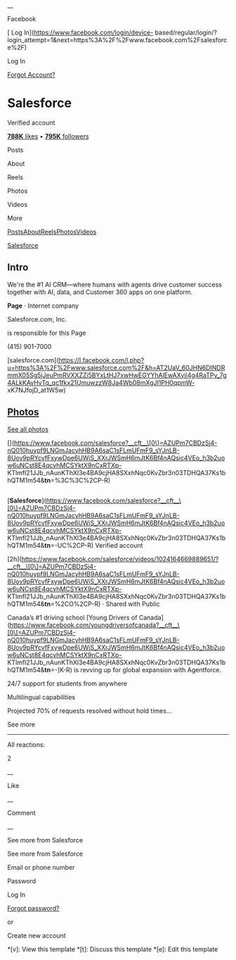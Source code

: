 __

Facebook

[ Log In](https://www.facebook.com/login/device-
based/regular/login/?login_attempt=1&next=https%3A%2F%2Fwww.facebook.com%2Fsalesforce%2F)

Log In

[Forgot
Account?](https://www.facebook.com/recover/initiate?ars=royal_blue_bar)

[](https://www.facebook.com/photo/?fbid=1102755158561940&set=a.646894370814690)

[](https://www.facebook.com/photo/?fbid=646894470814680&set=a.646894364148024&__tn__=%3C)

# Salesforce

Verified account

[**788K** likes](https://www.facebook.com/salesforce/friends_likes/) •
[**795K** followers](https://www.facebook.com/salesforce/followers/)

Posts

About

Reels

Photos

Videos

More

[Posts](/salesforce/)[About](https://www.facebook.com/salesforce/about)[Reels](https://www.facebook.com/salesforce/reels_tab)[Photos](https://www.facebook.com/salesforce/photos)[Videos](https://www.facebook.com/salesforce/videos)

[Salesforce](https://www.facebook.com/salesforce)

## Intro



We're the #1 AI CRM—where humans with agents drive customer success together
with AI, data, and Customer 360 apps on one platform.

**Page** · Internet company

Salesforce.com, Inc.

is responsible for this Page

(415) 901-7000

[salesforce.com](https://l.facebook.com/l.php?u=https%3A%2F%2Fwww.salesforce.com%2F&h=AT2UaV_60JHN6DINDRmmX05Sg5jJeuPmRVXXZZi5BYxLtHJ7xwHwEGYYhAlEwAXyil4g4RaTPy_7g4ALkKAvHvTq_qc1fkx21UmuwzzW8Ja4Wb08mXgJI1PH0qpmW-
xK7NJfojD_at1W5w)

## [Photos](https://www.facebook.com/salesforce/photos)



[See all photos](https://www.facebook.com/salesforce/photos)

[](/photo/?fbid=1158721499604586&set=ecnf.100064823977570)

[](/photo/?fbid=1167665952066664&set=ecnf.100064823977570)

[](/photo/?fbid=717517693981697&set=ecnf.100064823977570)

[](/photo/?fbid=702715212367543&set=ecnf.100064823977570)

[](/photo/?fbid=1616974518997566&set=ecnf.100064823977570)

[](/photo/?fbid=1616270892401262&set=ecnf.100064823977570)

[](/photo/?fbid=1142870594545913&set=ecnf.100064823977570)

[](/photo/?fbid=1149329217210481&set=ecnf.100064823977570)

[](/photo/?fbid=600771579713453&set=ecnf.100064823977570)

[](https://www.facebook.com/salesforce?__cft__\[0\]=AZUPm7CBDzSj4-nQ010huypf9LNGmJacyhHB9A6saC1sFLmUFmF9_sYJnLB-8Uov9pRYcvfFxywDpe6UWiS_XXrJWSmH6mJtK6Bf4nAQsic4VEo_h3b2uow6uNCst8E4qcvhMCSYktX9nCxRTXp-
KTlmfl21JJb_nAunKThXl3e4BA9cjHA8SXxhNqc0KvZbr3n03TDHQA37Ks1bhQTM1m54&__tn__=%3C%3C%2CP-R)

##
[**Salesforce**](https://www.facebook.com/salesforce?__cft__\[0\]=AZUPm7CBDzSj4-nQ010huypf9LNGmJacyhHB9A6saC1sFLmUFmF9_sYJnLB-8Uov9pRYcvfFxywDpe6UWiS_XXrJWSmH6mJtK6Bf4nAQsic4VEo_h3b2uow6uNCst8E4qcvhMCSYktX9nCxRTXp-
KTlmfl21JJb_nAunKThXl3e4BA9cjHA8SXxhNqc0KvZbr3n03TDHQA37Ks1bhQTM1m54&__tn__=-UC%2CP-R)
Verified account

[2h](https://www.facebook.com/salesforce/videos/1024164669889651/?__cft__\[0\]=AZUPm7CBDzSj4-nQ010huypf9LNGmJacyhHB9A6saC1sFLmUFmF9_sYJnLB-8Uov9pRYcvfFxywDpe6UWiS_XXrJWSmH6mJtK6Bf4nAQsic4VEo_h3b2uow6uNCst8E4qcvhMCSYktX9nCxRTXp-
KTlmfl21JJb_nAunKThXl3e4BA9cjHA8SXxhNqc0KvZbr3n03TDHQA37Ks1bhQTM1m54&__tn__=%2CO%2CP-R)
· Shared with Public

Canada’s #1 driving school [Young Drivers of
Canada](https://www.facebook.com/youngdriversofcanada?__cft__\[0\]=AZUPm7CBDzSj4-nQ010huypf9LNGmJacyhHB9A6saC1sFLmUFmF9_sYJnLB-8Uov9pRYcvfFxywDpe6UWiS_XXrJWSmH6mJtK6Bf4nAQsic4VEo_h3b2uow6uNCst8E4qcvhMCSYktX9nCxRTXp-
KTlmfl21JJb_nAunKThXl3e4BA9cjHA8SXxhNqc0KvZbr3n03TDHQA37Ks1bhQTM1m54&__tn__=-\]K-R)
is revving up for global expansion with Agentforce.

24/7 support for students from anywhere

Multilingual capabilities

Projected 70% of requests resolved without hold times…

See more

 ____

All reactions:

2

 __

Like

 __

Comment

 __

See more from Salesforce

See more from Salesforce

Email or phone number

Password

Log In

[Forgot
password?](https://www.facebook.com/recover/initiate?ars=royal_blue_bar)

or

Create new account

  *[v]: View this template
  *[t]: Discuss this template
  *[e]: Edit this template

